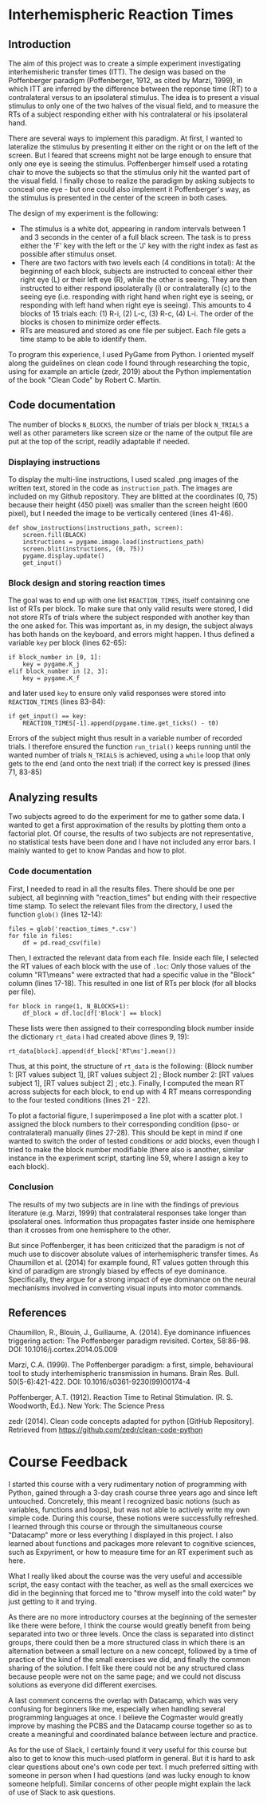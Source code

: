 # Interhemispheric Reaction Times

## Introduction

The aim of this project was to create a simple experiment investigating interhemisheric transfer times (ITT). The design was based on the Poffenberger paradigm (Poffenberger, 1912, as cited by Marzi, 1999), in which ITT are inferred by the difference between the reponse time (RT) to a contralateral versus to an ipsolateral stimulus. The idea is to present a visual stimulus to only one of the two halves of the visual field, and to measure the RTs of a subject responding either with his contralateral or his ipsolateral hand.

There are several ways to implement this paradigm. At first, I wanted to lateralize the stimulus by presenting it either on the right or on the left of the screen. But I feared that screens might not be large enough to ensure that only one eye is seeing the stimulus. Poffenberger himself used a rotating chair to move the subjects so that the stimulus only hit the wanted part of the visual field. I finally chose to realize the paradigm by asking subjects to conceal one eye - but one could also implement it Poffenberger's way, as the stimulus is presented in the center of the screen in both cases.

The design of my experiment is the following:
- The stimulus is a white dot, appearing in random intervals between 1 and 3 seconds in the center of a full black screen. The task is to press either the 'F' key with the left or the 'J' key with the right index as fast as possible after stimulus onset.
- There are two factors with two levels each (4 conditions in total): At the beginning of each block, subjects are instructed to conceal either their right eye (L) or their left eye (R), while the other is seeing. They are then instructed to either respond ipsolaterally (i) or contralaterally (c) to the seeing eye (i.e. responding with right hand when right eye is seeing, or responding with left hand when right eye is seeing). This amounts to 4 blocks of 15 trials each: (1) R-i, (2) L-c, (3) R-c, (4) L-i. The order of the blocks is chosen to minimize order effects.
- RTs are measured and stored as one file per subject. Each file gets a time stamp to be able to identify them.

To program this experience, I used PyGame from Python. I oriented myself along the guidelines on clean code I found through researching the topic, using for example an article (zedr, 2019) about the Python implementation of the book "Clean Code" by Robert C. Martin.


## Code documentation

The number of blocks `N_BLOCKS`, the number of trials per block `N_TRIALS` a well as other parameters like screen size or the name of the output file are put at the top of the script, readily adaptable if needed.

### Displaying instructions

To display the multi-line instructions, I used scaled .png images of the written text, stored in the code as `instruction_path`. The images are included on my Github repository. They are blitted at the coordinates (0, 75) because their height (450 pixel) was smaller than the screen height (600 pixel), but I needed the image to be vertically centered (lines 41-46).

    def show_instructions(instructions_path, screen):
        screen.fill(BLACK)
        instructions = pygame.image.load(instructions_path)
        screen.blit(instructions, (0, 75))
        pygame.display.update()
        get_input()

### Block design and storing reaction times

The goal was to end up with one list `REACTION_TIMES`, itself containing one list of RTs per block. To make sure that only valid results were stored, I did not store RTs of trials where the subject responded with another key than the one asked for. This was important as, in my design, the subject always has both hands on the keyboard, and errors might happen. I thus defined a variable `key` per block (lines 62-65):

    if block_number in [0, 1]:
        key = pygame.K_j
    elif block_number in [2, 3]:
        key = pygame.K_f

  and later used `key` to ensure only valid responses were stored into `REACTION_TIMES` (lines 83-84):

    if get_input() == key:
        REACTION_TIMES[-1].append(pygame.time.get_ticks() - t0)

Errors of the subject might thus result in a variable number of recorded trials. I therefore ensured the function `run_trial()` keeps running until the wanted number of trials `N_TRIALS` is achieved, using a `while` loop that only gets to the end (and onto the next trial) if the correct key is pressed (lines 71, 83-85)

## Analyzing results

Two subjects agreed to do the experiment for me to gather some data. I wanted to get a first approximation of the results by plotting them onto a factorial plot. Of course, the results of two subjects are not representative, no statistical tests have been done and I have not included any error bars. I mainly wanted to get to know Pandas and how to plot.

### Code documentation
First, I needed to read in all the results files. There should be one per subject, all beginning with "reaction_times" but ending with their respective time stamp. To select the relevant files from the directory, I used the function `glob()` (lines 12-14):

    files = glob('reaction_times_*.csv')
    for file in files:
        df = pd.read_csv(file)

Then, I extracted the relevant data from each file. Inside each file, I  selected the RT values of each block with the use of `.loc`: Only those values of the column "RT\means" were extracted that had a specific value in the "Block" column (lines 17-18). This resulted in one list of RTs per block (for all blocks per file).

    for block in range(1, N_BLOCKS+1):
        df_block = df.loc[df['Block'] == block]

These lists were then assigned to their corresponding block number inside the dictionary `rt_data` i had created above (lines 9, 19):

    rt_data[block].append(df_block['RT\ms'].mean())    

Thus, at this point, the structure of `rt_data` is the following: {Block number 1: [RT values subject 1], [RT values subject 2] ; Block number 2: [RT values subject 1], [RT values subject 2] ; etc.}. Finally, I computed the mean RT across subjects for each block, to end up with 4 RT means corresponding to the four tested conditions (lines 21 - 22).

To plot a factorial figure, I superimposed a line plot with a scatter plot. I assigned the block numbers to their corresponding condition (ipso- or contralateral) manually (lines 27-28). This should be kept in mind if one wanted to switch the order of tested conditions or add blocks, even though I tried to make the block number modifiable (there also is another, similar instance in the experiment script, starting line 59, where I assign a key to each block).


### Conclusion
The results of my two subjects are in line with the findings of previous literature (e.g. Marzi, 1999) that contralateral responses take longer than ipsolateral ones. Information thus propagates faster inside one hemisphere than it crosses from one hemisphere to the other.

But since Poffenberger, it has been criticized that the paradigm is not of much use to discover absolute values of interhemispheric transfer times. As Chaumillon et al. (2014) for example found, RT values gotten through this kind of paradigm are strongly biased by effects of eye dominance. Specifically, they argue for a strong impact of eye dominance on the neural mechanisms involved in converting visual inputs into motor commands.

## References
Chaumillon, R., Blouin, J., Guillaume, A. (2014). Eye dominance influences triggering action: The Poffenberger paradigm revisited. Cortex, 58:86-98. DOI: 10.1016/j.cortex.2014.05.009

Marzi, C.A. (1999). The Poffenberger paradigm: a first, simple, behavioural tool to study interhemispheric transmission in humans. Brain Res. Bull. 50(5-6):421-422. DOI: 10.1016/s0361-9230(99)00174-4

Poffenberger, A.T. (1912). Reaction Time to Retinal Stimulation. (R. S. Woodworth, Ed.). New York: The Science Press

zedr (2014). Clean code concepts adapted for python [GitHub Repository]. Retrieved from https://github.com/zedr/clean-code-python

# Course Feedback
I started this course with a very rudimentary notion of programming with Python, gained through a 3-day crash course three years ago and since left untouched. Concretely, this meant I recognized basic notions (such as variables, functions and loops), but was not able to actively write my own simple code.
During this course, these notions were successfully refreshed. I learned through this course or through the simultaneous course "Datacamp" more or less everything I displayed in this project. I also learned about functions and packages more relevant to cognitive sciences, such as Expyriment, or how to measure time for an RT experiment such as here.

What I really liked about the course was the very useful and accessible script, the easy contact with the teacher, as well as the small exercices we did in the beginning that forced me to "throw myself into the cold water" by just getting to it and trying.

As there are no more introductory courses at the beginning of the semester like there were before, I think the course would greatly benefit from being separated into two or three levels.
Once the class is separated into distinct groups, there could then be a more structured class in which there is an alternation between a small lecture on a new concept, followed by a time of practice of the kind of the small exercises we did, and finally the common sharing of the solution. I felt like there could not be any structured class because people were not on the same page; and we could not discuss solutions as everyone did different exercises.

A last comment concerns the overlap with Datacamp, which was very confusing for beginners like me, especially when handling several programming languages at once. I believe the Cogmaster would greatly improve by mashing the PCBS and the Datacamp course together so as to create a meaningful and coordinated balance between lecture and practice.

As for the use of Slack, I certainly found it very useful for this course but also to get to know this much-used platform in general. But it is hard to ask clear questions about one's own code per text. I much preferred sitting with someone in person when I had questions (and was lucky enough to know someone helpful). Similar concerns of other people might explain the lack of use of Slack to ask questions.
